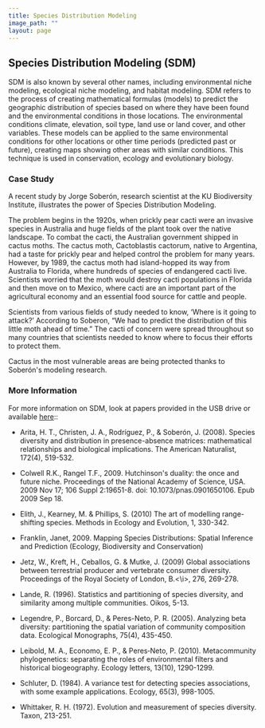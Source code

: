 ```yaml
---
title: Species Distribution Modeling
image_path: ""
layout: page
---
```


## Species Distribution Modeling (SDM) 
SDM is also known by several other names, 
including environmental niche modeling, ecological niche modeling, and habitat 
modeling.  SDM refers to the process of creating mathematical formulas (models) 
to predict the geographic distribution of species based on where they have been 
found and the environmental conditions in those locations. The environmental 
conditions climate, elevation, soil type, land use or land cover, and other 
variables.  These models can be applied to the same environmental conditions 
for other locations or other time periods (predicted past or future), creating 
maps showing other areas with similar conditions. This technique is used in 
conservation, ecology and evolutionary biology.

### Case Study
A recent study by Jorge Soberón, research scientist at the KU Biodiversity 
Institute, illustrates the power of Species Distribution Modeling.

The problem begins in the 1920s, when prickly pear cacti were an invasive 
species in Australia and huge fields of the plant took over the native 
landscape. To combat the cacti, the Australian government shipped in cactus 
moths.  The cactus moth, Cactoblastis cactorum, native to Argentina, had a taste 
for prickly pear and helped control the problem for many years. However, by 
1989, the cactus moth had island-hopped its way from Australia to Florida, where 
hundreds of species of endangered cacti live. Scientists worried that the moth 
would destroy cacti populations in Florida and then move on to Mexico, where 
cacti are an important part of the agricultural economy and an essential food 
source for cattle and people.

Scientists from various fields of study needed to know, ‘Where is it going to 
attack?’ According to Soberon, “We had to predict the distribution of this 
little moth ahead of time.” The cacti of concern were spread throughout so many 
countries that scientists needed to know where to focus their efforts to protect 
them.

Cactus in the most vulnerable areas are being protected thanks to Soberón's 
modeling research.

### More Information
For more information on SDM, look at papers provided in the USB drive 
or available [here](http://yeti.lifemapper.org/dl/papers.zip)::

* Arita, H. T., Christen, J. A., Rodríguez, P., & Soberón, J. (2008). 
  Species diversity and distribution in presence-absence matrices: mathematical 
  relationships and biological implications. The American Naturalist, 
  172(4), 519-532.

* Colwell R.K., Rangel T.F., 2009. Hutchinson's duality: the once and future 
  niche. Proceedings of the National Academy of Science, USA. 2009 Nov 17; 106 
  Suppl 2:19651-8. doi: 10.1073/pnas.0901650106. Epub 2009 Sep 18.

* Elith, J., Kearney, M. & Phillips, S. (2010) The art of modelling range-shifting 
  species. Methods in Ecology and Evolution, 1, 330-342.

* Franklin, Janet, 2009.  Mapping Species Distributions: Spatial Inference and 
  Prediction (Ecology, Biodiversity and Conservation)

* Jetz, W., Kreft, H., Ceballos, G. & Mutke, J. (2009) Global associations 
  between terrestrial producer and vertebrate consumer diversity. Proceedings of 
  the Royal Society of London, B.<\i>, 276, 269-278.

* Lande, R. (1996). Statistics and partitioning of species diversity, and 
  similarity among multiple communities. Oikos, 5-13.

* Legendre, P., Borcard, D., & Peres-Neto, P. R. (2005). Analyzing beta 
  diversity: partitioning the spatial variation of community composition data.
  Ecological Monographs, 75(4), 435-450.

* Leibold, M. A., Economo, E. P., & Peres‐Neto, P. (2010). Metacommunity 
  phylogenetics: separating the roles of environmental filters and historical 
  biogeography. Ecology letters, 13(10), 1290-1299.

* Schluter, D. (1984). A variance test for detecting species associations, with 
  some example applications. Ecology, 65(3), 998-1005.

* Whittaker, R. H. (1972). Evolution and measurement of species diversity. 
  Taxon, 213-251.

